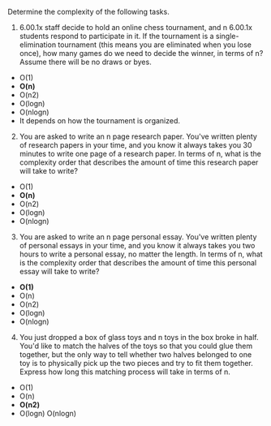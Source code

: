 Determine the complexity of the following tasks.

1. 6.00.1x staff decide to hold an online chess tournament, and n 6.00.1x students respond to participate in it. If the tournament is a single-elimination tournament (this means you are eliminated when you lose once), how many games do we need to decide the winner, in terms of n? Assume there will be no draws or byes.

* O(1)
* **O(n)**
* O(n2)
* O(logn)
* O(nlogn)
* It depends on how the tournament is organized.

2. You are asked to write an n page research paper. You've written plenty of research papers in your time, and you know it always takes you 30 minutes to write one page of a research paper. In terms of n, what is the complexity order that describes the amount of time this research paper will take to write?

* O(1)
* **O(n)**
* O(n2)
* O(logn)
* O(nlogn)

3. You are asked to write an n page personal essay. You've written plenty of personal essays in your time, and you know it always takes you two hours to write a personal essay, no matter the length. In terms of n, what is the complexity order that describes the amount of time this personal essay will take to write?

* **O(1)**
* O(n)
* O(n2)
* O(logn)
* O(nlogn)

4. You just dropped a box of glass toys and n toys in the box broke in half. You'd like to match the halves of the toys so that you could glue them together, but the only way to tell whether two halves belonged to one toy is to physically pick up the two pieces and try to fit them together. Express how long this matching process will take in terms of n.

* O(1)
* O(n)
* **O(n2)**
* O(logn)  O(nlogn)
